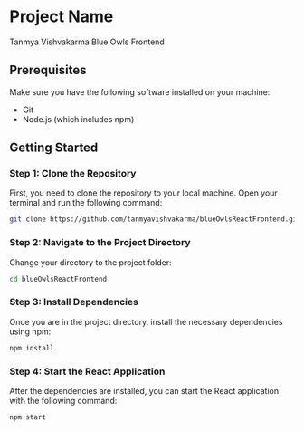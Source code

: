 
# Project Name
Tanmya Vishvakarma Blue Owls Frontend

## Prerequisites
Make sure you have the following software installed on your machine:
- Git
- Node.js (which includes npm)

## Getting Started

### Step 1: Clone the Repository
First, you need to clone the repository to your local machine. Open your terminal and run the following command:

```bash
git clone https://github.com/tanmyavishvakarma/blueOwlsReactFrontend.git
```
### Step 2: Navigate to the Project Directory
Change your directory to the project folder:

```bash
cd blueOwlsReactFrontend
```
### Step 3: Install Dependencies
Once you are in the project directory, install the necessary dependencies using npm:

```bash
npm install
```

### Step 4: Start the React Application
After the dependencies are installed, you can start the React application with the following command:

```bash
npm start
```
